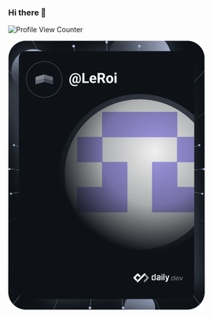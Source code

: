 ### Hi there 👋
![Profile View Counter](https://komarev.com/ghpvc/?username=Le-Roi777)

<a href="https://app.daily.dev/LeRoi"><img src="https://github.com/Le-Roi777/Le-Roi777/blob/main/devcard.svg" width="400" alt="Le-Roi's Dev Card"/></a>

<!--
**Le-Roi777/Le-Roi777** is a ✨ _special_ ✨ repository because its `README.md` (this file) appears on your GitHub profile.

Here are some ideas to get you started:

- 🔭 I’m currently working on ...
- 🌱 I’m currently learning ...
- 👯 I’m looking to collaborate on ...
- 🤔 I’m looking for help with ...
- 💬 Ask me about ...
- 📫 How to reach me: ...
- 😄 Pronouns: ...
- ⚡ Fun fact: ...
-->
